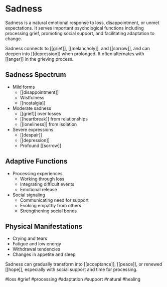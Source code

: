 # Sadness

Sadness is a natural emotional response to loss, disappointment, or unmet expectations. It serves important psychological functions including processing grief, promoting social support, and facilitating adaptation to change.

Sadness connects to [[grief]], [[melancholy]], and [[sorrow]], and can deepen into [[depression]] when prolonged. It often alternates with [[anger]] in the grieving process.

## Sadness Spectrum

- Mild forms
  - [[disappointment]]
  - Wistfulness
  - [[nostalgia]]
- Moderate sadness
  - [[grief]] over losses
  - [[heartbreak]] from relationships
  - [[loneliness]] from isolation
- Severe expressions
  - [[despair]]
  - [[depression]]
  - Profound [[sorrow]]

## Adaptive Functions

- Processing experiences
  - Working through loss
  - Integrating difficult events
  - Emotional release
- Social signaling
  - Communicating need for support
  - Evoking empathy from others
  - Strengthening social bonds

## Physical Manifestations

- Crying and tears
- Fatigue and low energy
- Withdrawal tendencies
- Changes in appetite and sleep

Sadness can gradually transform into [[acceptance]], [[peace]], or renewed [[hope]], especially with social support and time for processing.

#loss #grief #processing #adaptation #support #natural #healing
